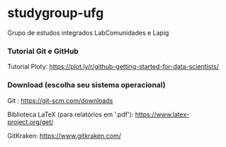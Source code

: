 # studygroup-ufg

Grupo de estudos integrados LabComunidades e Lapig

### Tutorial Git e GitHub

Tutorial Ploty: https://plot.ly/r/github-getting-started-for-data-scientists/

### Download (escolha seu sistema operacional)

Git : https://git-scm.com/downloads

Biblioteca LaTeX (para relatórios em '.pdf'): https://www.latex-project.org/get/

GitKraken: https://www.gitkraken.com/
